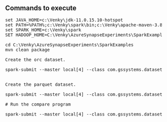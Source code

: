 ## Commands to execute

<pre>
set JAVA_HOME=c:\Venky\jdk-11.0.15.10-hotspot
set PATH=%PATH%;c:\Venky\spark\bin;c:\Venky\apache-maven-3.8.6\bin
set SPARK_HOME=c:\Venky\spark
SET HADOOP_HOME=C:\Venky\AzureSynapseExperiments\SparkExamples

cd C:\Venky\AzureSynapseExperiments\SparkExamples
mvn clean package

Create the orc dataset. 

spark-submit --master local[4] --class com.gssystems.dataset.compare.ORCFileCreator target\SparkExamples-1.0-SNAPSHOT.jar file:///C:/Venky/AzureSynapseExperiments/datafiles/spring_tx_temps_formatted/ file:///C:/Venky/AzureSynapseExperiments/datafiles/spring_tx_temps_orc/


Create the parquet dataset.

spark-submit --master local[4] --class com.gssystems.dataset.compare.ParquetFileCreator target\SparkExamples-1.0-SNAPSHOT.jar file:///C:/Venky/AzureSynapseExperiments/datafiles/spring_tx_temps_formatted/ file:///C:/Venky/AzureSynapseExperiments/datafiles/spring_tx_temps_parquet/

# Run the compare program

spark-submit --master local[4] --class com.gssystems.dataset.compare.CompareUtil target\SparkExamples-1.0-SNAPSHOT.jar file:///C:/Venky/AzureSynapseExperiments/datafiles/spring_tx_temps_orc/ file:///C:/Venky/AzureSynapseExperiments/datafiles/spring_tx_temps_parquet/ "latitude,longitude,time" file:///C:/Venky/AzureSynapseExperiments/datafiles/spring_tx_temps_orcpqcompare/

</pre>

